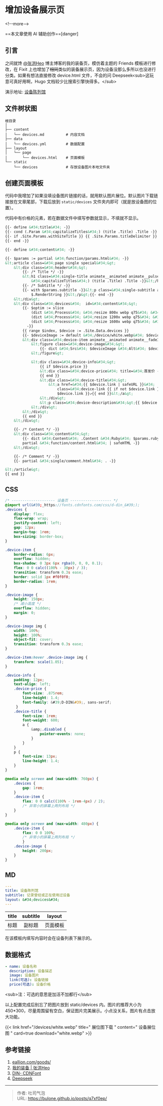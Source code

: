 # 增加设备展示页


&lt;!--more--&gt;

==本文章使用 AI 辅助创作==[danger]
## 引言
之间就馋 [@张洪Heo](https://blog.zhheo.com/equipment/) 博主博客的我的装备页，模仿着主题的 Friends 模板进行修改，在 Fixit 上也增加了~~相同~~类似的装备展示页，因为设备没那么多所以也没进行分类。如果有想法直接修改 device.html 文件，不会的问 Deepseek&lt;sub&gt;这玩意可真好用啊，Hugo 文档较少比搜索引擎快得多。&lt;/sub&gt;

演示地址: [设备陈列馆](/devices)

## 文件树状图

``` { title=&#34;文件树状图&#34;}
根目录
│
├── content
│   └── devices.md          # 内容文档
├── data
│   └── devices.yml         # 数据配置
├── layout
│   └── page
│       └── devices.html    # 页面模板
└── static
    └── devices             # 存放设备图片本地文件夹
```

## 创建页面模板
代码中我增加了如果没填设备图片链接的话，就用默认图片展位。默认图片下载链接放在文章尾部，下载后放到 `static/devices` 文件夹内即可（就是放设备图的位置）。

代码中有价格的元素，若在数据文件中填写参数就显示，不填就不显示。
```html {title=&#34;layout/page/devices.html&#34;}
{{- define &#34;title&#34; -}}
{{- cond (.Param &#34;capitalizeTitles&#34;) (title .Title) .Title -}}
{{- if .Site.Params.withSiteTitle }} {{ .Site.Params.titleDelimiter }} {{ .Site.Title }}{{- end -}}
{{- end -}}

{{- define &#34;content&#34; -}}

{{- $params := partial &#34;function/params.html&#34; -}}
&lt;article class=&#34;page single special&#34;&gt;
    &lt;div class=&#34;header&#34;&gt;
        {{- /* Title */ -}}
        &lt;h1 class=&#34;single-title animate__animated animate__pulse animate__faster&#34;&gt;{{- cond (.Param
            &#34;capitalizeTitles&#34;) (title .Title) .Title -}}&lt;/h1&gt;
        {{- /* Subtitle */ -}}
        {{- with $params.subtitle -}}&lt;p class=&#34;single-subtitle animate__animated animate__fadeIn&#34;&gt;{{ . |
            $.RenderString }}&lt;/p&gt;{{- end -}}
    &lt;/div&gt;
    &lt;div class=&#34;devices&#34;  id=&#34;content&#34;&gt;
        {{- $optim := slice 
            (dict &#34;Process&#34; &#34;resize 800x webp q75&#34; &#34;descriptor&#34; &#34;800w&#34;)
            (dict &#34;Process&#34; &#34;resize 1200x webp q75&#34; &#34;descriptor&#34; &#34;1200w&#34;)
            (dict &#34;Process&#34; &#34;resize 1600x webp q75&#34; &#34;descriptor&#34; &#34;1600w&#34;)
          -}}
        {{ range $index, $device := .Site.Data.devices }}
        {{- $deviceImage := default &#34;/device/white.webp&#34; $device.image -}}
        &lt;div class=&#34;device-item animate__animated animate__fadeIn&#34;&gt;
            &lt;figure class=&#34;device-image&#34;&gt;
                {{- dict &#34;Src&#34; $deviceImage &#34;Alt&#34; $device.name &#34;Title&#34; $device.description &#34;Caption&#34; $device.name &#34;Loading&#34; &#34;lazy&#34; &#34;Linked&#34; true &#34;OptimConfig&#34; $optim | partial &#34;plugin/image.html&#34; -}}
            &lt;/figure&gt;

            &lt;div class=&#34;device-info&#34;&gt;
                {{ if $device.price }}
                &lt;div class=&#34;device-price&#34; title=&#34;首发价 - {{ $device.price}}&#34;&gt;{{ $device.price}}&lt;/div&gt;
                {{ end }}
                &lt;div class=&#34;device-title&#34;&gt;
                    &lt;a href=&#34;{{ $device.link | safeURL }}&#34;
                        class=&#34;device-link {{ if not $device.link }}disabled{{ end }}&#34;&gt;{{ $device.name}} {{ if
                        $device.link }}↗{{ end }}&lt;/a&gt;
                &lt;/div&gt;
                &lt;p class=&#34;device-description&#34;&gt;{{ $device.description }}&lt;/p&gt;
            &lt;/div&gt;
        &lt;/div&gt;
        {{ end }}
    &lt;/div&gt;

    {{- /* Content */ -}}
    &lt;div class=&#34;content&#34;&gt;
        {{- dict &#34;Content&#34; .Content &#34;Ruby&#34; $params.ruby &#34;Fraction&#34; $params.fraction &#34;Fontawesome&#34; $params.fontawesome |
        partial &#34;function/content.html&#34; | safeHTML -}}
    &lt;/div&gt;

    {{- /* Comment */ -}}
    {{- partial &#34;single/comment.html&#34; . -}}

&lt;/article&gt;
{{ end }}
```

## CSS
```SCSS {title=&#34;assest/css/_custom.scss中添加&#34;}
/* -------------------- 设备页 ------------------- */
@import url(&#39;_https://fonts.cdnfonts.com/css/d-din_&#39;);
.devices {
    display: flex;
    flex-wrap: wrap;
    justify-content: left;
    gap: 12px;
    margin-top: 1rem;
    box-sizing: border-box;
}

.device-item {
    border-radius: 6px;
    overflow: hidden;
    box-shadow: 0 3px 6px rgba(0, 0, 0, 0.1);
    flex: 0 0 calc((100% - 30px) / 3);
    transition: transform 0.3s ease;
    border: solid 1px #f0f0f0;
    border-radius: 1rem;
}

.device-image {
    height: 150px;
    /* 减小高度 */
    overflow: hidden;
    margin: 0;
}

.device-image img {
    width: 100%;
    height: 100%;
    object-fit: cover;
    transition: transform 0.3s ease;
}

.device-item:hover .device-image img {
    transform: scale(1.05);
}

.device-info {
    padding: 12px;
    text-align: left;
	.device-price {
		font-size: .875rem;
		line-height: 1.4;
		font-family: &#39;D-DIN&#39;, sans-serif;
	 }
	.device-title {
	    font-size: 1rem;
	    font-weight: 600;
	    a {
	        &amp;.disabled {
	            pointer-events: none;
	        }
	    }
	}
    p {
        font-size: 13px;
        line-height: 1.4;
    }
}

@media only screen and (max-width: 760px) {
	.devices {
        gap: 1rem;
	}
    .device-item {
		flex: 0 0 calc((100% - 1rem-4px) / 2);
	    /* 非常小的屏幕上两列布局 */
    }
}

@media only screen and (max-width: 480px) {
	.device-item {
        flex: 0 0 100%;
        /* 非常小的屏幕上两列布局 */
        }
    .device-image {
        height: 200px;
    }
}

```

## MD
```yaml {title=&#34;content/devices.md&#34;}
---
title: 设备陈列馆
subtitle: 记录曾经或正在使用过设备
layout: &#34;devices&#34;
---
```

| title | subtitle | layout |
| :---: | :------: | :----: |
|  标题   |   副标题    |  页面模板  |

在该模板内填写内容时会在设备列表下展示的。
## 数据格式
```yaml {title=&#34;data/devices.yml&#34;}
- name: 设备名称
  description: 设备描述
  image: 设备图片
  link(可选): 设备链接
  price(可选): 设备价格
```
&lt;sub&gt;注：可选的意思是加活不加都行&lt;/sub&gt;

以上配置完成后别忘了把图片放到 static/devices 内。图片的推荐大小为 450*300，尽量周围留有空白，保证图片完美展示。小点没关系，图片有点击放大功能。

{{&lt; link href=&#34;/devices/white.webp&#34; title=&#34; 展位图下载 &#34; content=&#34; 设备展位图 &#34; card=true download=&#34;white.webp&#34; &gt;}}

## 参考链接

1. [eallion.com/goods/](https://www.eallion.com/goods/)
2. [我的装备 \| 张洪Heo](https://blog.zhheo.com/equipment/)
3. [DIN- CDNFont](https://www.cdnfonts.com/d-din.font?__cf_chl_rt_tk=nzoRSStBfMypN47isN61eMWawNeHcy8.CopGOguj1xY-1743081133-1.0.1.1-69LlfaZhF0D42wp0OyGq0SLegJwnQdLdxinvpahQRbY)
4. [Deepseek](https://www.deepseek.com)

---

> 作者: 吐司气泡  
> URL: https://bulone.github.io/posts/q7xf0ep/  

